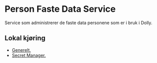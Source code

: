 # Person Faste Data Service
Service som administrerer de faste data personene som er i bruk i Dolly.

## Lokal kjøring
* [Generelt.](../../docs/local_general.md)
* [Secret Manager.](../../docs/local_secretmanager.md)
